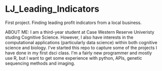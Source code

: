 # LJ_Leading_Indicators
First project. Finding leading profit indicators from a local business.

ABOUT ME:
I am a third-year student at Case Western Reserve Univeristy studing Cognitive 
Science. However, I also have interests in the computational applications 
(particularly data science) within both cognitive science and biology. 
I've started this repo to capture some of the projects I have done in my first 
dsci class. I'm a fairly new programmer and mostly use R, but I want to get some
experience with python, APIs, genetic sequencing methods and imaging.
